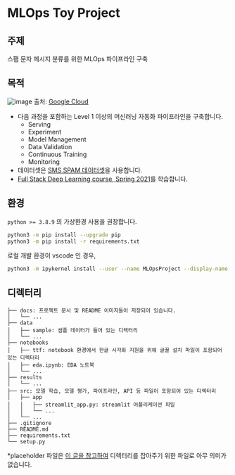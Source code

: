 # MLOps Toy Project

## 주제

스팸 문자 메시지 분류를 위한 MLOps 파이프라인 구축

## 목적

![image]('https://github.com/ProtossDragoon/MLOpsToyProject/blob/master/docs/src/mlops_level1.svg')
출처: [Google Cloud](https://cloud.google.com/architecture/mlops-continuous-delivery-and-automation-pipelines-in-machine-learning?hl=ko#mlops_level_0_manual_process)

- 다음 과정을 포함하는 Level 1 이상의 머신러닝 자동화 파이프라인을 구축합니다.
    - Serving
    - Experiment
    - Model Management 
    - Data Validation
    - Continuous Training
    - Monitoring
- 데이터셋은 [SMS SPAM 데이터셋](https://www.kaggle.com/datasets/uciml/sms-spam-collection-dataset)을 사용합니다.
- [Full Stack Deep Learning course, Spring 2021](https://fullstackdeeplearning.com/spring2021/)를 학습합니다.

## 환경

`python >= 3.8.9` 의 가상환경 사용을 권장합니다.

```bash
python3 -m pip install --upgrade pip
python3 -m pip install -r requirements.txt
```

로컬 개발 환경이 vscode 인 경우,
```bash
python3 -m ipykernel install --user --name MLOpsProject --display-name MLOpsProject
```

## 디렉터리

```text
├── docs: 프로젝트 문서 및 README 이미지들이 저장되어 있습니다.
│   └── ...
├── data
│   ├── sample: 샘플 데이터가 들어 있는 디렉터리
│   └── ...
├── notebooks
│   ├── ttf: notebook 환경에서 한글 시각화 지원을 위해 글꼴 설치 파일이 포함되어 있는 디렉터리
│   ├── eda.ipynb: EDA 노트북
│   └── ...
├── results
│   └── ...
├── src: 모델 학습, 모델 평가, 파이프라인, API 등 파일이 포함되어 있는 디렉터리
│   ├── app
│   │   ├── streamlit_app.py: streamlit 어플리케이션 파일
│   │   └── ...
│   └── ...
├── .gitignore
├── README.md
├── requirements.txt
└── setup.py
```

*placeholder 파일은 [이 글을 참고하여](https://mlops-guide.github.io/Structure/project_structure/) 디렉터리를 잡아주기 위한 파일로 아무 의미가 없습니다.